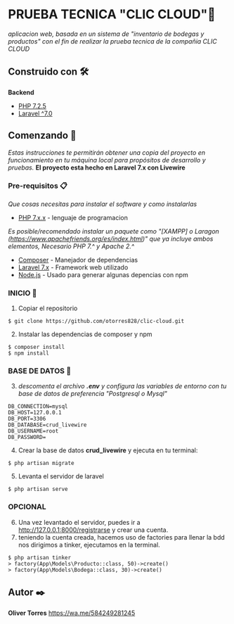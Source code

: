 
# PRUEBA TECNICA  "CLIC CLOUD"🚗

_aplicacion web, basada en un sistema de "inventario de bodegas y productos"  con el fin de realizar la prueba tecnica de la compañia CLIC CLOUD_
## Construido con 🛠️
**Backend**
* [PHP 7.2.5](https://www.php.net/downloads.php)
* [Laravel ^7.0](https://laravel.com/docs/7.x)

## Comenzando 🚀

  _Estas instrucciones te permitirán obtener una copia del proyecto en funcionamiento en tu máquina local para propósitos de desarrollo y pruebas._
  **El proyecto esta hecho en Laravel 7.x con Livewire**
   
### Pre-requisitos 📋
 
_Que cosas necesitas para instalar el software y como instalarlas_

  * [PHP 7.x.x](https://www.php.net/downloads.php) - lenguaje de programacion
  
_Es posible/recomendado instalar un paquete como "[XAMPP] o Laragon (https://www.apachefriends.org/es/index.html)" que ya incluye ambos elementos, Necesario PHP 7.^ y Apache 2.^_

  
  

* [Composer](https://getcomposer.org/) - Manejador de dependencias
* [Laravel 7.x](https://laravel.com/docs/7.x) - Framework web utilizado
* [Node.js](https://nodejs.org/es/) - Usado para generar algunas depencias con npm

### INICIO 🔧

1. Copiar el repositorio

```
$ git clone https://github.com/otorres828/clic-cloud.git
```
2. Instalar las dependencias de composer y npm
```
$ composer install
$ npm install
```
### BASE DE DATOS 🔧
3.  _descomenta el archivo **.env** y configura las variables de entorno con tu base de datos de preferencia "Postgresql o Mysql"_
```
DB_CONNECTION=mysql
DB_HOST=127.0.0.1
DB_PORT=3306
DB_DATABASE=crud_livewire
DB_USERNAME=root
DB_PASSWORD=
```
4. Crear la base de datos **crud_livewire** y ejecuta en tu terminal:
```
$ php artisan migrate
```
5. Levanta el servidor de laravel
```
$ php artisan serve
```
### OPCIONAL
6. Una vez levantado el servidor, puedes ir a http://127.0.0.1:8000/registrarse y crear una cuenta.
7.  teniendo la cuenta creada, hacemos uso de factories para llenar la bdd nos dirigimos a tinker, ejecutamos en la terminal.
```
$ php artisan tinker
> factory(App\Models\Producto::class, 50)->create()
> factory(App\Models\Bodega::class, 30)->create()

```
## Autor ✒️
**Oliver Torres** https://wa.me/584249281245